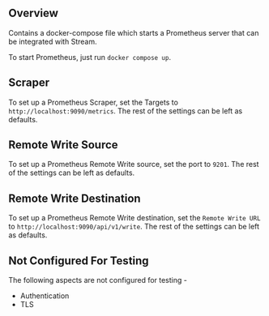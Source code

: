 ## Overview

Contains a docker-compose file which starts a Prometheus server that can be integrated with Stream.

To start Prometheus, just run `docker compose up`.

## Scraper

To set up a Prometheus Scraper, set the Targets to `http://localhost:9090/metrics`. The rest of the settings can be left
as defaults.

## Remote Write Source

To set up a Prometheus Remote Write source, set the port to `9201`. The rest of the settings can be left as defaults.

## Remote Write Destination

To set up a Prometheus Remote Write destination, set the `Remote Write URL` to `http://localhost:9090/api/v1/write`. 
The rest of the settings can be left as defaults.

## Not Configured For Testing

The following aspects are not configured for testing -

 - Authentication
 - TLS

